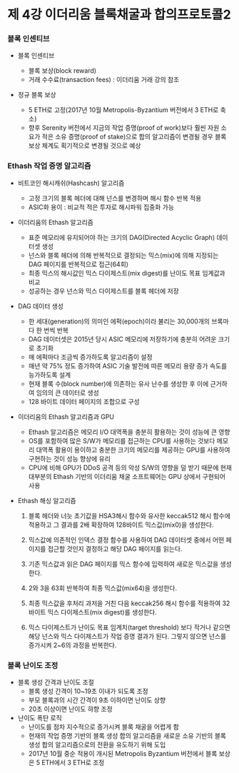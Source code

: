 # 제 4강 이더리움 블록채굴과 합의프로토콜2

### 블록 인센티브

- 블록 인센티브
  - 블록 보상(block reward)
  - 거래 수수료(transaction fees) : 이더리움 거래 강의 참조

- 정규 블록 보상
  - 5 ETH로 고정(2017년 10월 Metropolis-Byzantium 버전에서 3 ETH로 축소) 
  - 향후 Serenity 버전에서 지금의 작업 증명(proof of work)보다 훨씬 자원 소요가 적은 소유 증명(proof of stake)으로 합의 알고리즘이 변경될 경우 블록 보상 체계도 획기적으로 변경될 것으로 예상



### Ethash 작업 증명 알고리즘

- 비트코인 해시캐쉬(Hashcash) 알고리즘
  - 고정 크기의 블록 헤더에 대해 넌스를 변경하며 해시 함수 반복 적용
  - ASIC화 용이 : 비교적 적은 투자로 해시파워 집중화 가능

- 이더리움의 Ethash 알고리즘
  - 표준 메모리에 유지되어야 하는 크기의 DAG(Directed Acyclic Graph) 데이터셋 생성
  - 넌스와 블록 헤더에 의해 반복적으로 결정되는 믹스(mix)에 의해 지정되는 DAG 페이지를 반복적으로 접근(64회)
  - 최종 믹스의 해시값인 믹스 다이제스트(mix digest)를 난이도 목표 임계값과 비교
  - 성공하는 경우 넌스와 믹스 다이제스트를 블록 헤더에 저장

- DAG 데이터 생성

  - 한 세대(generation)의 의미인 에퍽(epoch)이라 불리는 30,000개의 브록마다 한 번씩 반복
  - DAG  데이터셋은 2015년 당시 ASIC 메모리에 저장하기에 충분히 어려운 크기로 초기화
  - 매 에퍽마다 조금씩 증가하도록 알고리즘이 설정
  - 매년 약 75% 정도 증가하여 ASIC 기술 발전에 따른 메모리 용량 증가 속도를 능가하도록 설계
  - 현재 블록 수(block number)에 의존하는 유사 난수를 생성한 후 이에 근거하여 임의의 큰 데이터로 생성
  - 128 바이트 데이터 페이지의 조합으로 구성

- 이더리움의 Ethash 알고리즘과 GPU

  - Ethash 알고리즘은 메모리 I/O 대역폭을 충분히 활용하는 것이 성능에 큰 영향
  - OS를 포함하여 많은 S/W가 메모리를 접근하는 CPU를 사용하는 것보다 메모리 대역폭 활용이 용이하고 충분한 크기의 메모리를 제공하는 GPU를 사용하여 구현하는 것이 성능 향상에 유리
  - CPU에 비해 GPU가 DDoS 공격 등의 악성 S/W의 영향을 덜 받기 때문에 현재 대부분의 Ethash 기반의 이더리움 채굴 소프트웨어는 GPU 상에서 구현되어 사용

- Ethash 해싱 알고리즘

  1. 블록 헤더와 너늣 초기값을 HSA3해시 함수와 유사한 keccak512 해시 함수에 적용하고 그 결과를 2배 확장하여 128바이트 믹스값(mix0)을 생성한다.

  2. 믹스값에 의존적인 인덱스 결정 함수를 사용하여 DAG 데이터셋 중에서 어떤 페이지를 접근할 것인지 결정하고 해당 DAG 페이지를 읽는다. 

  3. 기존 믹스값과 읽은 DAG 페이지를 믹스 함수에 입력하여 새로운 믹스값을 생성한다.
  4.  2와 3을 63회 반복하여 최종 믹스값(mix64)을 생성한다.
  5. 최종 믹스값을 후처리 과저을 거친 다음 keccak256 해시 함수를 적용하여 32바이트 믹스 다이제스트(mix digest)를 생성한다.
  6. 믹스 다이제스트가 난이도 목표 임계치(target threshold) 보다 작거나 같으면 해당 넌스와 믹스 다이제스트가 작업 증명 결과가 된다. 그렇지 않으면 넌스를 증가시켜 2~6의 과정을 반복한다.



### 블록 난이도 조정

- 블록 생성 간격과 난이도 조절
  - 블록 생성 간격이 10~19초 이내가 되도록 조정
  - 부모 블록과의 시간 간격이 9초 이하이면 난이도 상향
  - 20초 이상이면 난이도 햐향 조정
- 난이도 폭탄 로직
  - 난이도를 점차 지수적으로 증가시켜 블록 채굴을 어렵게 함
  - 현재의 작업 증명 기반의 블록 생성 합의 알고리즘을 새로운 소유 기반의 블록 생성 합의 알고리즘으로의 전환을 유도하기 위해 도입
  - 2017년 10월 중순 적용이 개시된 Metropolis Byzantium 버전에서 블록 보상은 5 ETH에서 3 ETH로 조정